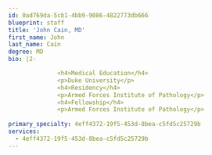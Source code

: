 ```yaml
---
id: 0ad769da-5cb1-4bb9-9086-4822773db666
blueprint: staff
title: 'John Cain, MD'
first_name: John
last_name: Cain
degree: MD
bio: |2-

              <h4>Medical Education</h4>
              <p>Duke University</p>
              <h4>Residency</h4>
              <p>Armed Forces Institute of Pathology</p>
              <h4>Fellowship</h4>
              <p>Armed Forces Institute of Pathology</p>
          
primary_specialty: 4eff4372-19f5-453d-8bea-c5fd5c25729b
services:
  - 4eff4372-19f5-453d-8bea-c5fd5c25729b
---
```


